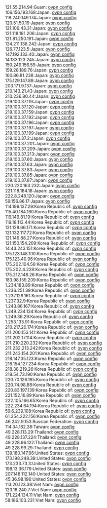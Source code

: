 121.55.214.94:Guam: [ovpn config](vpn/121_55_214_94.ovpn)  
106.156.193.168:Japan: [ovpn config](vpn/106_156_193_168.ovpn)  
118.240.149.174:Japan: [ovpn config](vpn/118_240_149_174.ovpn)  
120.51.50.19:Japan: [ovpn config](vpn/120_51_50_19.ovpn)  
121.106.43.31:Japan: [ovpn config](vpn/121_106_43_31.ovpn)  
121.118.181.206:Japan: [ovpn config](vpn/121_118_181_206.ovpn)  
121.81.250.191:Japan: [ovpn config](vpn/121_81_250_191.ovpn)  
124.211.138.242:Japan: [ovpn config](vpn/124_211_138_242.ovpn)  
126.77.123.5:Japan: [ovpn config](vpn/126_77_123_5.ovpn)  
147.192.133.40:Japan: [ovpn config](vpn/147_192_133_40.ovpn)  
14.133.123.245:Japan: [ovpn config](vpn/14_133_123_245.ovpn)  
150.249.156.59:Japan: [ovpn config](vpn/150_249_156_59.ovpn)  
159.28.189.76:Japan: [ovpn config](vpn/159_28_189_76.ovpn)  
160.86.81.238:Japan: [ovpn config](vpn/160_86_81_238.ovpn)  
175.129.147.89:Japan: [ovpn config](vpn/175_129_147_89.ovpn)  
203.171.9.137:Japan: [ovpn config](vpn/203_171_9_137.ovpn)  
210.143.21.43:Japan: [ovpn config](vpn/210_143_21_43.ovpn)  
210.236.80.44:Japan: [ovpn config](vpn/210_236_80_44.ovpn)  
219.100.37.119:Japan: [ovpn config](vpn/219_100_37_119.ovpn)  
219.100.37.120:Japan: [ovpn config](vpn/219_100_37_120.ovpn)  
219.100.37.159:Japan: [ovpn config](vpn/219_100_37_159.ovpn)  
219.100.37.192:Japan: [ovpn config](vpn/219_100_37_192.ovpn)  
219.100.37.196:Japan: [ovpn config](vpn/219_100_37_196.ovpn)  
219.100.37.197:Japan: [ovpn config](vpn/219_100_37_197.ovpn)  
219.100.37.199:Japan: [ovpn config](vpn/219_100_37_199.ovpn)  
219.100.37.2:Japan: [ovpn config](vpn/219_100_37_2.ovpn)  
219.100.37.201:Japan: [ovpn config](vpn/219_100_37_201.ovpn)  
219.100.37.209:Japan: [ovpn config](vpn/219_100_37_209.ovpn)  
219.100.37.213:Japan: [ovpn config](vpn/219_100_37_213.ovpn)  
219.100.37.60:Japan: [ovpn config](vpn/219_100_37_60.ovpn)  
219.100.37.63:Japan: [ovpn config](vpn/219_100_37_63.ovpn)  
219.100.37.83:Japan: [ovpn config](vpn/219_100_37_83.ovpn)  
219.100.37.85:Japan: [ovpn config](vpn/219_100_37_85.ovpn)  
219.100.37.87:Japan: [ovpn config](vpn/219_100_37_87.ovpn)  
220.220.163.232:Japan: [ovpn config](vpn/220_220_163_232.ovpn)  
221.118.184.18:Japan: [ovpn config](vpn/221_118_184_18.ovpn)  
222.8.248.120:Japan: [ovpn config](vpn/222_8_248_120.ovpn)  
59.156.86.17:Japan: [ovpn config](vpn/59_156_86_17.ovpn)  
114.199.137.29:Korea Republic of: [ovpn config](vpn/114_199_137_29.ovpn)  
115.40.184.160:Korea Republic of: [ovpn config](vpn/115_40_184_160.ovpn)  
119.149.81.19:Korea Republic of: [ovpn config](vpn/119_149_81_19.ovpn)  
119.18.113.44:Korea Republic of: [ovpn config](vpn/119_18_113_44.ovpn)  
121.128.66.171:Korea Republic of: [ovpn config](vpn/121_128_66_171.ovpn)  
121.132.117.72:Korea Republic of: [ovpn config](vpn/121_132_117_72.ovpn)  
121.149.88.27:Korea Republic of: [ovpn config](vpn/121_149_88_27.ovpn)  
121.150.154.209:Korea Republic of: [ovpn config](vpn/121_150_154_209.ovpn)  
14.43.243.151:Korea Republic of: [ovpn config](vpn/14_43_243_151.ovpn)  
175.123.148.100:Korea Republic of: [ovpn config](vpn/175_123_148_100.ovpn)  
175.123.40.96:Korea Republic of: [ovpn config](vpn/175_123_40_96.ovpn)  
175.202.104.56:Korea Republic of: [ovpn config](vpn/175_202_104_56.ovpn)  
175.202.4.228:Korea Republic of: [ovpn config](vpn/175_202_4_228.ovpn)  
175.212.148.26:Korea Republic of: [ovpn config](vpn/175_212_148_26.ovpn)  
183.98.159.209:Korea Republic of: [ovpn config](vpn/183_98_159_209.ovpn)  
1.234.183.89:Korea Republic of: [ovpn config](vpn/1_234_183_89.ovpn)  
1.236.251.39:Korea Republic of: [ovpn config](vpn/1_236_251_39.ovpn)  
1.237.129.161:Korea Republic of: [ovpn config](vpn/1_237_129_161.ovpn)  
1.237.32.9:Korea Republic of: [ovpn config](vpn/1_237_32_9.ovpn)  
1.243.86.167:Korea Republic of: [ovpn config](vpn/1_243_86_167.ovpn)  
1.249.234.134:Korea Republic of: [ovpn config](vpn/1_249_234_134.ovpn)  
1.249.36.29:Korea Republic of: [ovpn config](vpn/1_249_36_29.ovpn)  
1.253.133.91:Korea Republic of: [ovpn config](vpn/1_253_133_91.ovpn)  
210.217.20.174:Korea Republic of: [ovpn config](vpn/210_217_20_174.ovpn)  
211.200.153.141:Korea Republic of: [ovpn config](vpn/211_200_153_141.ovpn)  
211.202.17.114:Korea Republic of: [ovpn config](vpn/211_202_17_114.ovpn)  
211.210.220.232:Korea Republic of: [ovpn config](vpn/211_210_220_232.ovpn)  
211.232.213.242:Korea Republic of: [ovpn config](vpn/211_232_213_242.ovpn)  
211.243.154.201:Korea Republic of: [ovpn config](vpn/211_243_154_201.ovpn)  
218.147.35.123:Korea Republic of: [ovpn config](vpn/218_147_35_123.ovpn)  
218.154.127.234:Korea Republic of: [ovpn config](vpn/218_154_127_234.ovpn)  
218.38.219.26:Korea Republic of: [ovpn config](vpn/218_38_219_26.ovpn)  
218.54.73.190:Korea Republic of: [ovpn config](vpn/218_54_73_190.ovpn)  
220.70.126.195:Korea Republic of: [ovpn config](vpn/220_70_126_195.ovpn)  
220.74.98.88:Korea Republic of: [ovpn config](vpn/220_74_98_88.ovpn)  
220.83.197.139:Korea Republic of: [ovpn config](vpn/220_83_197_139.ovpn)  
221.152.16.89:Korea Republic of: [ovpn config](vpn/221_152_16_89.ovpn)  
222.105.166.65:Korea Republic of: [ovpn config](vpn/222_105_166_65.ovpn)  
222.234.64.194:Korea Republic of: [ovpn config](vpn/222_234_64_194.ovpn)  
59.6.239.108:Korea Republic of: [ovpn config](vpn/59_6_239_108.ovpn)  
61.254.222.156:Korea Republic of: [ovpn config](vpn/61_254_222_156.ovpn)  
46.242.9.153:Russian Federation: [ovpn config](vpn/46_242_9_153.ovpn)  
114.34.182.38:Taiwan: [ovpn config](vpn/114_34_182_38.ovpn)  
49.228.113.29:Thailand: [ovpn config](vpn/49_228_113_29.ovpn)  
49.228.137.224:Thailand: [ovpn config](vpn/49_228_137_224.ovpn)  
49.228.96.122:Thailand: [ovpn config](vpn/49_228_96_122.ovpn)  
49.228.99.29:Thailand: [ovpn config](vpn/49_228_99_29.ovpn)  
139.180.147.96:United States: [ovpn config](vpn/139_180_147_96.ovpn)  
173.198.248.39:United States: [ovpn config](vpn/173_198_248_39.ovpn)  
173.233.73.3:United States: [ovpn config](vpn/173_233_73_3.ovpn)  
198.13.36.179:United States: [ovpn config](vpn/198_13_36_179.ovpn)  
207.148.112.140:United States: [ovpn config](vpn/207_148_112_140.ovpn)  
45.36.98.196:United States: [ovpn config](vpn/45_36_98_196.ovpn)  
113.20.123.38:Viet Nam: [ovpn config](vpn/113_20_123_38.ovpn)  
123.16.240.7:Viet Nam: [ovpn config](vpn/123_16_240_7.ovpn)  
171.224.134.11:Viet Nam: [ovpn config](vpn/171_224_134_11.ovpn)  
58.186.103.231:Viet Nam: [ovpn config](vpn/58_186_103_231.ovpn)  
